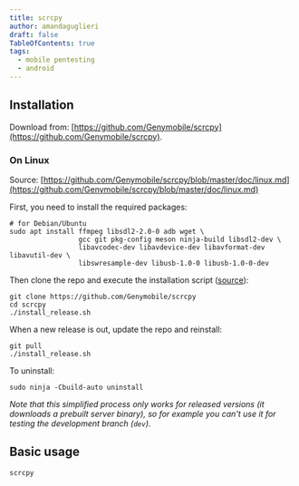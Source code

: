 ```yaml
---
title: scrcpy
author: amandaguglieri
draft: false
TableOfContents: true
tags:
  - mobile pentesting
  - android
---
```




## Installation

Download from: [https://github.com/Genymobile/scrcpy](https://github.com/Genymobile/scrcpy).

### On Linux

Source: [https://github.com/Genymobile/scrcpy/blob/master/doc/linux.md](https://github.com/Genymobile/scrcpy/blob/master/doc/linux.md)

First, you need to install the required packages:

```shell
# for Debian/Ubuntu
sudo apt install ffmpeg libsdl2-2.0-0 adb wget \
                 gcc git pkg-config meson ninja-build libsdl2-dev \
                 libavcodec-dev libavdevice-dev libavformat-dev libavutil-dev \
                 libswresample-dev libusb-1.0-0 libusb-1.0-0-dev
```

Then clone the repo and execute the installation script ([source](https://github.com/Genymobile/scrcpy/blob/master/install_release.sh)):

```shell
git clone https://github.com/Genymobile/scrcpy
cd scrcpy
./install_release.sh
```

When a new release is out, update the repo and reinstall:

```shell
git pull
./install_release.sh
```

To uninstall:

```shell
sudo ninja -Cbuild-auto uninstall
```

_Note that this simplified process only works for released versions (it downloads a prebuilt server binary), so for example you can't use it for testing the development branch (`dev`)._

## Basic usage

```
scrcpy
```

